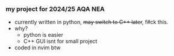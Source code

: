 ### my project for 2024/25 AQA NEA
- currently written in python, ~~may switch to C++ later~~, f#ck this.
- why?
    - python is easier
    - C++ GUI isnt for small project
- coded in nvim btw

